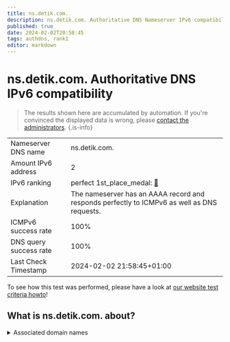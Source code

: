 ```yaml
---
title: ns.detik.com.
description: ns.detik.com. Authoritative DNS Nameserver IPv6 compatibility
published: true
date: 2024-02-02T20:58:45
tags: authdns, rank1
editor: markdown
---
```


# ns.detik.com. Authoritative DNS IPv6 compatibility

> The results shown here are accumulated by automation. If you're convinced the displayed data is wrong, please [contact the administrators](/howto/chat). 
{.is-info}




|   |   |
| - | - |
| Nameserver DNS name | ns.detik.com.
| Amount IPv6 address | 2
| IPv6 ranking | perfect 1st_place_medal: [🔗](/howto/ranking) |
| Explanation | The nameserver has an AAAA record and responds perfectly to ICMPv6 as well as DNS requests. |
| ICMPv6 success rate | 100%|
| DNS query success rate | 100% |
| Last Check Timestamp | 2024-02-02 21:58:45+01:00 |

To see how this test was performed, please have a look at [our website test criteria howto](/howto/testcriteria/authdns)!


## What is ns.detik.com. about?






<details>
<summary>Associated domain names</summary>

www.detik.com

</details>
